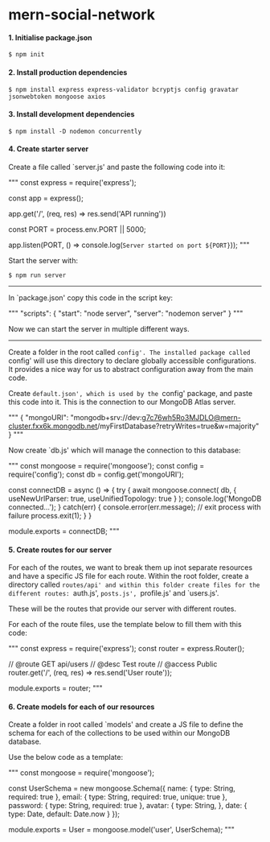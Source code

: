 # mern-social-network

#### 1. Initialise package.json

    $ npm init

#### 2. Install production dependencies

    $ npm install express express-validator bcryptjs config gravatar jsonwebtoken mongoose axios

#### 3. Install development dependencies

    $ npm install -D nodemon concurrently

#### 4. Create starter server

Create a file called `server.js' and paste the following code into it:

"""
const express = require('express');

const app = express();

app.get('/', (req, res) => res.send('API running'))

const PORT = process.env.PORT || 5000;

app.listen(PORT, () => console.log(`Server started on port ${PORT}`));
"""

Start the server with:

    $ npm run server

***

In `package.json' copy this code in the script key:

"""
"scripts": {
    "start": "node server",
    "server": "nodemon server"
}
"""

Now we can start the server in multiple different ways.

***

Create a folder in the root called `config'. The installed package called `config' will use this directory to declare globally accessible configurations. It provides a nice way for us to abstract configuration away from the main code.

Create `default.json', which is used by the `config' package, and paste this code into it. This is the connection to our MongoDB Atlas server.

"""
{
"mongoURI": "mongodb+srv://dev:g7c76wh5Ro3MJDLO@mern-cluster.fxx6k.mongodb.net/myFirstDatabase?retryWrites=true&w=majority"
}
"""

Now create `db.js' which will manage the connection to this database:

"""
const mongoose = require('mongoose');
const config = require('config');
const db = config.get('mongoURI');

const connectDB = async () => {
    try {
        await mongoose.connect(
            db, {
                useNewUrlParser: true,
                useUnifiedTopology: true
            }
        );
        console.log('MongoDB connected...');
    } catch(err) {
        console.error(err.message);
        // exit process with failure
        process.exit(1);
    }
}

module.exports = connectDB;
"""

#### 5. Create routes for our server

For each of the routes, we want to break them up inot separate resources and have a specific JS file for each route. Within the root folder, create a directory called `routes/api' and within this folder create files for the different routes: `auth.js', `posts.js', `profile.js' and `users.js'.

These will be the routes that provide our server with different routes.

For each of the route files, use the template below to fill them with this code:

"""
const express = require('express');
const router = express.Router();

// @route   GET api/users
// @desc    Test route
// @access  Public
router.get('/', (req, res) => res.send('User route'));

module.exports = router;
"""

#### 6. Create models for each of our resources

Create a folder in root called `models' and create a JS file to define the schema for each of the collections to be used within our MongoDB database.

Use the below code as a template:

"""
const mongoose = require('mongoose');

const UserSchema = new mongoose.Schema({
    name: {
        type: String,
        required: true
    },
    email: {
        type: String,
        required: true,
        unique: true
    },
    password: {
        type: String,
        required: true
    },
    avatar: {
        type: String,
    },
    date: {
        type: Date,
        default: Date.now
    }
});

module.exports = User = mongoose.model('user', UserSchema);
"""






